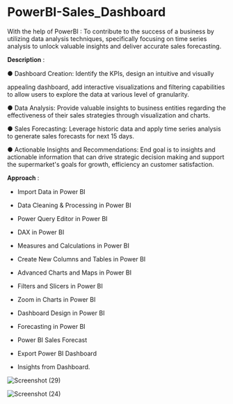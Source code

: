 # PowerBI-Sales_Dashboard
With the help of PowerBI : To contribute to the success of a business by utilizing data analysis techniques, specifically focusing on time series analysis to unlock valuable insights and deliver accurate sales forecasting.

𝐃𝐞𝐬𝐜𝐫𝐢𝐩𝐭𝐢𝐨𝐧 : 


● Dashboard Creation: Identify the KPIs, design an intuitive and visually

appealing dashboard, add interactive visualizations and filtering capabilities to allow users to explore the data at various level of granularity.


● Data Analysis: Provide valuable insights to business entities regarding the effectiveness of their sales strategies through visualization and charts.


● Sales Forecasting: Leverage historic data and apply time series analysis to generate sales forecasts for next 15 days.


● Actionable Insights and Recommendations: End goal is to insights and actionable information that can drive strategic decision making and support the supermarket's goals for growth, efficiency an customer satisfaction.


𝐀𝐩𝐩𝐫𝐨𝐚𝐜𝐡 :


- Import Data in Power BI 

- Data Cleaning & Processing in Power BI 

- Power Query Editor in Power BI 

- DAX in Power BI 

- Measures and Calculations in Power BI 

- Create New Columns and Tables in Power BI 

- Advanced Charts and Maps in Power BI 

- Filters and Slicers in Power BI 

- Zoom in Charts in Power BI 

- Dashboard Design in Power BI 

- Forecasting in Power BI 

- Power BI Sales Forecast 

- Export Power BI Dashboard 

- Insights from Dashboard.



![Screenshot (29)](https://github.com/GourPrahasnt/PowerBI-Sales_Dashboard/assets/109894515/a6809dea-7b4f-4d3d-8e41-efca955287aa)

![Screenshot (24)](https://github.com/GourPrahasnt/PowerBI-Sales_Dashboard/assets/109894515/53d1f314-31a1-46bb-87d0-7d0daa2b4ed0)
